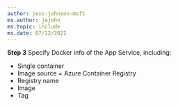 ```yaml
---
author: jess-johnson-msft
ms.author: jejohn
ms.topic: include
ms.date: 07/12/2022
---
```


**Step 3** Specify Docker info of the App Service, including:

* Single container
* Image source = Azure Container Registry
* Registry name
* Image
* Tag

